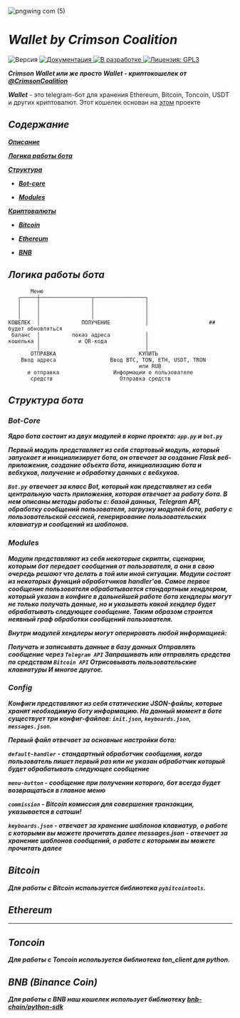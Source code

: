 ![pngwing com (5)](https://user-images.githubusercontent.com/85753549/181843191-6a656b2c-3df9-4d24-bccf-4369a6458141.png)

# ***Wallet by Crimson Coalition***

<p>
  <img alt="Версия" src="https://img.shields.io/badge/version-0.6-blue.svg?cacheSeconds=2592000" />
  <a href="https://github.com/kefranabg/readme-md-generator#readme" target="_blank">
    <img alt="Документация" src="https://img.shields.io/badge/documentation-yes-brightgreen.svg" />
  </a>
  <a href="https://github.com/kefranabg/readme-md-generator/graphs/commit-activity" target="_blank">
    <img alt="В разработке" src="https://img.shields.io/badge/Maintained%3F-yes-green.svg" />
  </a>
  <a href="https://github.com/kefranabg/readme-md-generator/blob/master/LICENSE" target="_blank">
    <img alt="Лицензия: GPL3" src="https://img.shields.io/github/license/CrimsonCoalition/wallet" />
  </a>
</p>


***Crimson Wallet или же просто Wallet - криптокошелек от [@CrimsonCoalition](https://t.me/CrimnsonCoalition)***

***Wallet*** - это telegram-бот для хранения Ethereum, Bitcoin, Toncoin, USDT и других криптовалют. Этот кошелек основан на [этом](https://github.com/googleQ7/fastcoinbot) проекте

## ***Содержание***
***[Описание]()***

***[Логика работы бота]()***

***[Структура]()***

* ***[Bot-core]()***

* ***[Modules]()***

***[Криптовалюты]()***

* ***[Bitcoin]()***

* ***[Ethereum]()***

* ***[BNB]()***

## ***Логика работы бота***

```
       Меню
   ┌─────┼────────────────┬────────────────┐
   │     │                │                │
   │     │                │                │
   │     │                │                │
КОШЕЛЕК  │             ПОЛУЧЕНИЕ           │                   ## будет обновляться
 баланс  │          показ адреса           │
кошелька │            и QR-кода            │
         │                                 │  
       ОТПРАВКА                          КУПИТЬ
    Ввод адреса                 Ввод BTC, TON, ETH, USDT, TRON
                                         или RUB
      и отправка                 Информации о пользователе
       средств                     Отправка средств 
```

## ***Структура бота***
### ***Bot-Core***
***Ядро бота состоит из двух модулей в корне проекта: `app.py` и `bot.py`***

***Первый модуль представляет из себя стартовый модуль, который запускает и инициализирует бота, он отвечает за создание Flask веб-приложения, создание объекта бота, инициализацию бота и вебхуков, получение и обработку данных с вебхуков.***

***`Bot.py`*** ***отвечает за класс Bot, который как представляет из себя центральную часть приложения, которая отвечает за работу бота. В нем описаны методы работы с: базой данных, ***Telegram API***, обработку сообщений пользователя, загрузку модулей бота, работу с пользовательской сессией, генерирование пользовательских клавиатур и сообщений из шаблонов.***

### ***Modules***
***Модули представляют из себя некоторые скрипты, сценарии, которым бот передает сообщения от пользователя, а они в свою очередь решают что делать в той или иной ситуации. Модули состоят из некоторых функций обработчиков handler'ов. Самое первое сообщение пользователя обрабатывается стандартным хендлером, который указан в конфиге в дальнейшей работе бота хендлеры могут не только получать данные, но и указывать какой хендлер будет обрабатывать следующее сообщение. Таким образом строится неявный граф обработки сообщений пользователя.***

***Внутри модулей хендлеры могут оперировать любой информацией:***

***Получать и записывать данные в базу данных
Отправлять сообщение через `Telegram API`
Запрашивать или отправлять средства по средствам `Bitcoin API`
Отрисовывать пользовательские клавиатуры
И многое другое.***

### ***Config***
***Конфиги представляют из себя статические JSON-файлы, которые хранят необходимую боту информацию. На данный момент в боте существует три конфиг-файлов: `init.json`, `keyboards.json`, `messages.json`.***

***Первый файл отвечает за основные настройки бота:***

***`default-handler` - стандартный обработчик сообщения, когда пользователь пишет первый раз или не указан обработчик который будет обрабатывать следующее сообщение***

***`menu-button` - сообщение при получении которого, бот всегда будет возвращаться в главное меню***

***`commission` - Bitcoin комиссия для совершения транзакции, указывается в сатоши!***

***`keyboards.json` - отвечает за хранение шаблонов клавиатур, о работе с которыми вы можете прочитать далее messages.json - отвечает за хранение шаблонов сообщений, о работе с которыми вы можете прочитать далее***

## ***Bitcoin***
***Для работы с Bitcoin используется библиотека `pybitcointools`.***


## ***Ethereum***
*** ****


## ***Toncoin***
***Для работы с Toncoin используется библиотека ton_client для python.***

## ***BNB (Binance Coin)***
***Для работы с BNB наш кошелек использует библиотеку [bnb-chain/python-sdk](https://github.com/bnb-chain/python-sdk)***
